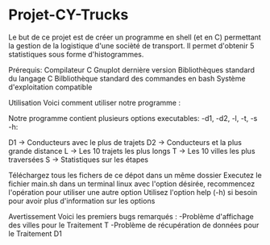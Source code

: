 # Projet-CY-Trucks

 	 	
Le but de ce projet est de créer un programme en shell (et en C) permettant la gestion de la logistique d'une socièté de transport. Il permet d'obtenir 5 statistiques sous forme d'histogrammes.


Prérequis:
Compilateur C 
Gnuplot dernière version
Bibliothèques standard du langage C 
Bilbliothèque standard des commandes en bash
Système d'exploitation compatible 

Utilisation
Voici comment utiliser notre programme :

Notre programme contient plusieurs options executables: -d1, -d2, -l, -t, -s -h:

 D1 -> Conducteurs avec le plus de trajets
 D2 -> Conducteurs et la plus grande distance
 L -> Les 10 trajets les plus longs
 T -> Les 10 villes les plus traversées
 S -> Statistiques sur les étapes


 Téléchargez tous les fichers de ce dépot dans un même dossier
 Executez le fichier main.sh dans un terminal linux avec l'option désirée, recommencez l'opération pour utiliser une autre option
 Utilisez l'option help (-h) si besoin pour avoir plus d'information sur les options



Avertissement
Voici les premiers bugs remarqués :
-Problème d'affichage des villes pour le Traitement T
-Problème de récupération de données pour le Traitement D1

